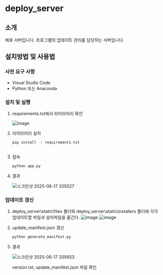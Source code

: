 # deploy_server
## 소개
  배포 서버입니다.
  프로그램의 업데이트 관리를 담당하는 서버입니다.
## 설치방법 및 사용법
### 사전 요구 사항
- Visual Studio Code
- Python 또는 Anaconda

### 설치 및 실행
  1. requirements.txt에서 라이브러리 확인
     
     ![image](https://github.com/user-attachments/assets/add3f113-8914-47e5-936b-e587b5499114)

  2. 라이브러리 설치
     ```cmd
     pip install -r requirements.txt
  
  3. 접속
     ```cmd
     python app.py

  4. 결과

     ![스크린샷 2025-06-17 205527](https://github.com/user-attachments/assets/dd31942a-e082-4571-a4e6-ed7165523e56)

### 업데이트 갱신
     
  1. deploy_server\static\files 폴더와 deploy_server\static\installers 폴더에 각각 업데이트할 파일과 설치파일을 옮긴다.
     ![image](https://github.com/user-attachments/assets/f5ec9e2e-ba75-4c93-9145-e7a85d5fdd01)
     ![image](https://github.com/user-attachments/assets/df2f2545-9a44-41d1-836d-40a32dca9e46)

  2. update_manifest.json 갱신
     ```cmd
     python generate_manifest.py
     
  3. 결과

     ![스크린샷 2025-06-17 205653](https://github.com/user-attachments/assets/c0a43002-c9d0-4824-ab35-5fc111978bf9)

     version.txt, update_manifest.json 파일 확인
